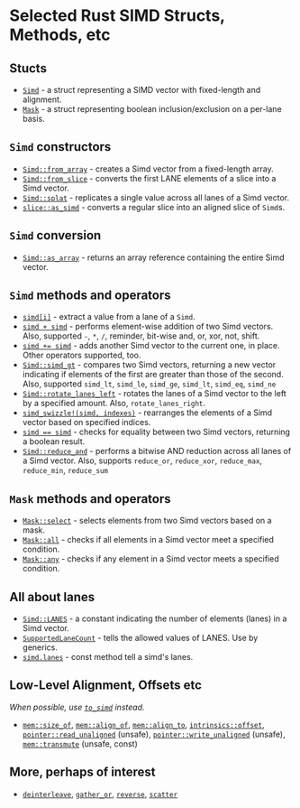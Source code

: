# Selected Rust SIMD Structs, Methods, etc

## Stucts

- [`Simd`](https://doc.rust-lang.org/nightly/core/simd/struct.Simd.html) - a struct representing a SIMD vector with fixed-length and alignment.
- [`Mask`](https://doc.rust-lang.org/nightly/core/simd/struct.Mask.html) - a struct representing boolean inclusion/exclusion on a per-lane basis.

## `Simd` constructors

- [`Simd::from_array`](https://doc.rust-lang.org/nightly/core/simd/struct.Simd.html#method.from_array) - creates a Simd vector from a fixed-length array.
- [`Simd::from_slice`](https://doc.rust-lang.org/nightly/core/simd/struct.Simd.html#method.from_slice) - converts the first LANE elements of a slice into a Simd vector.
- [`Simd::splat`](https://doc.rust-lang.org/nightly/core/simd/struct.Simd.html#method.splat) - replicates a single value across all lanes of a Simd vector.
- [`slice::as_simd`](https://doc.rust-lang.org/nightly/core/simd/struct.Simd.html#method.to_simd) - converts a regular slice into an aligned slice of `Simd`s.

## `Simd` conversion

- [`Simd::as_array`](https://doc.rust-lang.org/nightly/core/simd/struct.Simd.html#method.as_array) - returns an array reference containing the entire Simd vector.

## `Simd` methods and operators

- [`simd[i]`](https://doc.rust-lang.org/nightly/core/simd/struct.Simd.html#method.index) - extract a value from a lane of a `Simd`.
- [`simd + simd`](https://doc.rust-lang.org/core/simd/struct.Simd.html#impl-Add%3C%26'rhs+Simd%3CT,+LANES%3E%3E-for-%26'lhs+Simd%3CT,+LANES%3E) - performs element-wise addition of two Simd vectors. Also, supported `-`, `*`, `/`, reminder, bit-wise and, or, xor, not, shift.
- [`simd += simd`](https://doc.rust-lang.org/core/simd/struct.Simd.html#impl-AddAssign%3CU%3E-for-Simd%3CT,+LANES%3E) - adds another Simd vector to the current one, in place. Other operators supported, too.
- [`Simd::simd_gt`](https://doc.rust-lang.org/nightly/core/simd/struct.Simd.html#method.simd_gt) - compares two Simd vectors, returning a new vector indicating if elements of the first are greater than those of the second. Also, supported `simd_lt`, `simd_le`, `simd_ge`, `simd_lt`, `simd_eq`, `simd_ne`
- [`Simd::rotate_lanes_left`](https://doc.rust-lang.org/nightly/core/simd/struct.Simd.html#method.rotate_lanes_left) - rotates the lanes of a Simd vector to the left by a specified amount. Also, `rotate_lanes_right`.
- [`simd_swizzle!(simd, indexes)`](https://doc.rust-lang.org/std/simd/prelude/macro.simd_swizzle.html) - rearranges the elements of a Simd vector based on specified indices.
- [`simd == simd`](https://doc.rust-lang.org/nightly/core/simd/struct.Simd.html#impl-Eq-for-Simd%3CT,+N%3E) - checks for equality between two Simd vectors, returning a boolean result.
- [`Simd::reduce_and`](https://doc.rust-lang.org/nightly/core/simd/struct.Simd.html#method.reduce_and) - performs a bitwise AND reduction across all lanes of a Simd vector. Also, supports `reduce_or`, `reduce_xor`, `reduce_max`, `reduce_min`, `reduce_sum`

## `Mask` methods and operators

- [`Mask::select`](https://doc.rust-lang.org/nightly/core/simd/struct.Mask.html#method.select) - selects elements from two Simd vectors based on a mask.
- [`Mask::all`](https://doc.rust-lang.org/nightly/core/simd/struct.Mask.html#method.all) - checks if all elements in a Simd vector meet a specified condition.
- [`Mask::any`](https://doc.rust-lang.org/nightly/core/simd/struct.Mask.html#method.all) - checks if any element in a Simd vector meets a specified condition.

## All about lanes

- [`Simd::LANES`](https://doc.rust-lang.org/nightly/core/simd/struct.Simd.html#associatedconstant.LANES) - a constant indicating the number of elements (lanes) in a Simd vector.
- [`SupportedLaneCount`](https://doc.rust-lang.org/nightly/core/simd/trait.SupportedLaneCount.html) - tells the allowed values of LANES. Use by generics.
- [`simd.lanes`](https://doc.rust-lang.org/core/simd/struct.Simd.html#method.lanes) - const method tell a simd's lanes.

## Low-Level Alignment, Offsets etc

*When possible, use [`to_simd`](https://doc.rust-lang.org/nightly/core/simd/struct.Simd.html#method.to_simd) instead.*

- [`mem::size_of`](https://doc.rust-lang.org/std/mem/fn.size_of.html), [`mem::align_of`](https://doc.rust-lang.org/std/mem/fn.align_of.html), [`mem::align_to`](https://doc.rust-lang.org/std/mem/fn.align_to.html), [`intrinsics::offset`](https://doc.rust-lang.org/std/intrinsics/fn.offset.html),
[`pointer::read_unaligned`](https://doc.rust-lang.org/std/primitive.pointer.html#method.read_unaligned) (unsafe),
[`pointer::write_unaligned`](https://doc.rust-lang.org/std/primitive.pointer.html#method.write_unaligned) (unsafe), [`mem::transmute`](https://doc.rust-lang.org/std/mem/fn.transmute.html) (unsafe, const)

## More, perhaps of interest

- [`deinterleave`](https://doc.rust-lang.org/nightly/core/simd/struct.Simd.html#method.deinterleave),
[`gather_or`](https://doc.rust-lang.org/nightly/core/simd/struct.Simd.html#method.gather_or),
[`reverse`](https://doc.rust-lang.org/nightly/core/simd/struct.Simd.html#method.reverse),
[`scatter`](https://doc.rust-lang.org/nightly/core/simd/struct.Simd.html#method.scatter)
